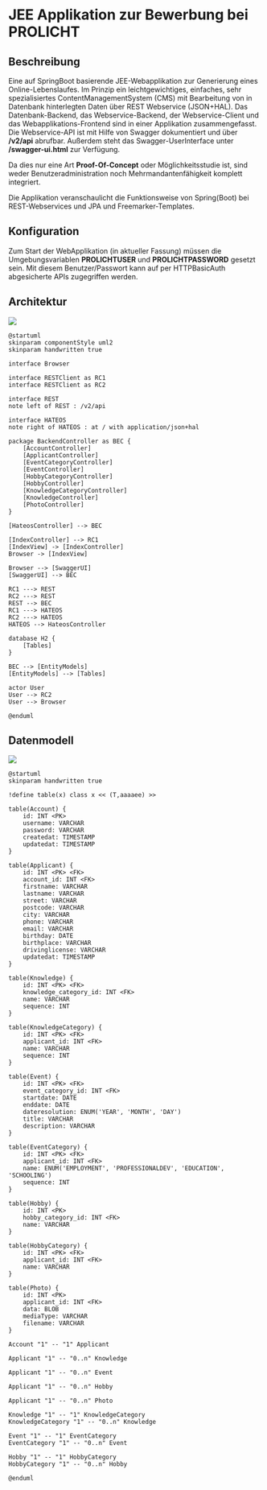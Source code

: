 # JEE Applikation zur Bewerbung bei PROLICHT

## Beschreibung

Eine auf SpringBoot basierende JEE-Webapplikation zur Generierung eines Online-Lebenslaufes.
Im Prinzip ein leichtgewichtiges, einfaches, sehr spezialisiertes ContentManagementSystem (CMS) mit Bearbeitung von in Datenbank hinterlegten Daten über REST Webservice (JSON+HAL).
Das Datenbank-Backend, das Webservice-Backend, der Webservice-Client und das Webapplikations-Frontend sind in einer Applikation zusammengefasst.
Die Webservice-API ist mit Hilfe von Swagger dokumentiert und über **/v2/api** abrufbar.
Außerdem steht das Swagger-UserInterface unter **/swagger-ui.html** zur Verfügung.

Da dies nur eine Art **Proof-Of-Concept** oder Möglichkeitsstudie ist, sind weder Benutzeradministration noch Mehrmandantenfähigkeit komplett integriert.

Die Applikation veranschaulicht die Funktionsweise von Spring(Boot) bei REST-Webservices und JPA und Freemarker-Templates.

## Konfiguration

Zum Start der WebApplikation (in aktueller Fassung) müssen die Umgebungsvariablen **PROLICHTUSER** und **PROLICHTPASSWORD** gesetzt sein.
Mit diesem Benutzer/Passwort kann auf per HTTPBasicAuth abgesicherte APIs zugegriffen werden.


## Architektur

![](https://www.plantuml.com/plantuml/svg/VPDFRzim3CNl-XIy3qKm7tSOsWO6KWp3XYRTfSY1iHbRgq8QCbCl6FRTHoNkh7bhSv3otkzHalNdkbUCUZm4rpzvxZ3Y0IevTCB4kjPJ831OPBH5heVeLOb1uv6SywmKzrWHt4OPUegvTL-kDylWYHMmX_lb-pTOCIzqB4eGQAyW-xC37s3nN2omytbsTRCflwmlwUYRDiL7qmfGOG63rnQmwuAlKBtmudil_Ax5u5o7rHCsjdhhYUkbi4O9WM9QrMsvX9yExFTuKrLoP9tuTlGle_w7bCzaBYer4a-lqBcxajtkDA-PqRdxYMK8L3SqrRsQc9ElhQZaxY_d7bUe97tcmjNLnxGNnkwufXzpP0Sxac-UXYsOzK_GZTSZmIph9Z-1zO1DG_7XRkko_zFyDfC9K-awc2foPSrBSWgEjoD5Sttfpl7vvpfNe-8EUu9LyNBy6zm5wi_xOyDV5bkoUZrzbfg2aRzbIanL3YkL20_fUQHctBNYZvWUppLnRO_kDm00)

```plantuml
@startuml
skinparam componentStyle uml2
skinparam handwritten true

interface Browser

interface RESTClient as RC1
interface RESTClient as RC2

interface REST
note left of REST : /v2/api

interface HATEOS
note right of HATEOS : at / with application/json+hal

package BackendController as BEC {
    [AccountController]
    [ApplicantController]
    [EventCategoryController]
    [EventController]
    [HobbyCategoryController]
    [HobbyController]
    [KnowledgeCategoryController]
    [KnowledgeController]
    [PhotoController]
}

[HateosController] --> BEC

[IndexController] --> RC1
[IndexView] -> [IndexController]
Browser -> [IndexView]

Browser --> [SwaggerUI]
[SwaggerUI] --> BEC

RC1 ---> REST
RC2 ---> REST
REST --> BEC
RC1 ---> HATEOS
RC2 ---> HATEOS
HATEOS --> HateosController

database H2 {
    [Tables]
}

BEC --> [EntityModels]
[EntityModels] --> [Tables]

actor User
User --> RC2
User --> Browser

@enduml
```

## Datenmodell

![](https://www.plantuml.com/plantuml/svg/hLHDR-8m4BtxLtYv059RxLuHGaqXNL19WY2jnAaozW1M7JlhEALejVzzYO4i-G1MQdD9_6Ry_ERDEFU98TgaaK396vSnqIJ2QoBPHdDZG6AZKq3e6uCbbu0DMGXeVRGn5IH9y0VkTd4hl26x1w2DUps4zYaEfIgLfer_8xnxEElWaH_YxkIfPu4q0Ir911tyuapxGsTgqNX7kb6Q5L6gWHXWn7HmEFBSMUXuapr9pAg1Fxc4E1QSadeHkFjuK4BsIb_pw36mv3enLOs2rA69qG2cL8rA35Mib4cvsPRoragMaY0YN1IX1TTcpSXkxy09tNzGB0WjxMQQltEv4fo2J4gnovuzIRKHm5PmsREtOzeh9GPMIc-hzjLu1BzIa1HiOisP_GFNbNuTs_g98zrtk3OMaALSACzUcypAatw0P2KaMsf8b4WDLxA3NV_PQpNdhZDjtk2c5_ZXCFiOEFDcssumt8XoDo6XciUM80yKI_aIvuxgN6yo3kQUwuUPjCaqU7Hdir7WE-E1-v91xk2vxuGx95lC-iCW68_ydyts9SU7Qh6ebMU1THRztragaNvHxHNooLePLIMzpiU88HtyC0uUx382nacuZKjTNN81bPCFVqtS-D70jxVsbV_54Ce_y_ZtkplPmFa5EfzYf-Hys1fvFcojG2W_vrHVvVQY2d9UhfLrobQOPbHOrLTabPyo56O25LRrHT-3P6aa_W80)

```plantuml
@startuml
skinparam handwritten true

!define table(x) class x << (T,aaaaee) >>

table(Account) {
    id: INT <PK>
    username: VARCHAR
    password: VARCHAR
    createdat: TIMESTAMP
    updatedat: TIMESTAMP
}

table(Applicant) {
    id: INT <PK> <FK>
    account_id: INT <FK>
    firstname: VARCHAR
    lastname: VARCHAR
    street: VARCHAR
    postcode: VARCHAR
    city: VARCHAR
    phone: VARCHAR
    email: VARCHAR
    birthday: DATE
    birthplace: VARCHAR
    drivinglicense: VARCHAR
    updatedat: TIMESTAMP
}

table(Knowledge) {
    id: INT <PK> <FK>
    knowledge_category_id: INT <FK>
    name: VARCHAR
    sequence: INT
}

table(KnowledgeCategory) {
    id: INT <PK> <FK>
    applicant_id: INT <FK>
    name: VARCHAR
    sequence: INT
}

table(Event) {
    id: INT <PK> <FK>
    event_category_id: INT <FK>
    startdate: DATE
    enddate: DATE
    dateresolution: ENUM('YEAR', 'MONTH', 'DAY')
    title: VARCHAR
    description: VARCHAR
}

table(EventCategory) {
    id: INT <PK> <FK>
    applicant_id: INT <FK>
    name: ENUM('EMPLOYMENT', 'PROFESSIONALDEV', 'EDUCATION', 'SCHOOLING')
    sequence: INT
}

table(Hobby) {
    id: INT <PK>
    hobby_category_id: INT <FK>
    name: VARCHAR
}

table(HobbyCategory) {
    id: INT <PK> <FK>
    applicant_id: INT <FK>
    name: VARCHAR
}

table(Photo) {
    id: INT <PK>
    applicant_id: INT <FK>
    data: BLOB
    mediaType: VARCHAR
    filename: VARCHAR
}

Account "1" -- "1" Applicant

Applicant "1" -- "0..n" Knowledge

Applicant "1" -- "0..n" Event

Applicant "1" -- "0..n" Hobby

Applicant "1" -- "0..n" Photo

Knowledge "1" -- "1" KnowledgeCategory
KnowledgeCategory "1" -- "0..n" Knowledge

Event "1" -- "1" EventCategory
EventCategory "1" -- "0..n" Event

Hobby "1" -- "1" HobbyCategory
HobbyCategory "1" -- "0..n" Hobby

@enduml
```
